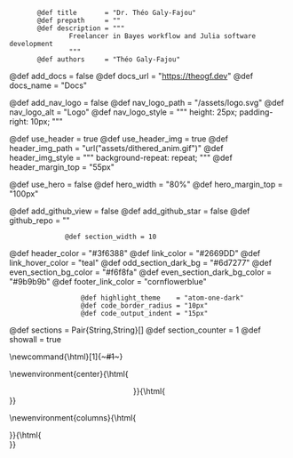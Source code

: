 <!--
The definitions here control the layout of the page: basic geometry, colors,
and elements. To avoid errors, do not remove definitions, rather, leave them
empty. Some definitions are only used if a toggle is set.

You can add your own rules if you so desire by either:
  - directly modifying `_css/custom.css`
  - adding rules to `_layout/style_tuning.fcss`
The latter allows you to plug in values that you would have defined here.
-->

<!-- META DEFINITIONS
  NOTE:
  - prepath: this is used to specify the base URLs; if your site should be
             available at `https://username.github.io/YourPackage.jl/` then the
             pre-path should be `YourPackage.jl`. If your site is meant to be
             hosted on a specific URL such as `https://awesomepkg.org` then set
             `prepath` to an empty string. Finally, adjust this if you want the
             deployed page to be in a subfolder e.g.: `YourPackage.jl/web/`.
           -->
           @def title       = "Dr. Théo Galy-Fajou"
           @def prepath     = ""
           @def description = """
                   Freelancer in Bayes workflow and Julia software development
                   """
           @def authors     = "Théo Galy-Fajou"

<!--  NAVBAR SPECS
  NOTE:
  - add_docs:  whether to add a pointer to your docs website
  - docs_url:  the url of the docs website (ignored if add_docs=false)
  - docs_name: how the link should be named in the navbar

  - add_nav_logo:  whether to add a logo left of the package name
  - nav_logo_path: where the logo is
-->
@def add_docs  = false
@def docs_url  = "https://theogf.dev"
@def docs_name = "Docs"

@def add_nav_logo   = false
@def nav_logo_path  = "/assets/logo.svg"
@def nav_logo_alt   = "Logo"
@def nav_logo_style = """
                      height:         25px;
                      padding-right:  10px;
                      """

<!-- HEADER SPECS
  NOTE:

  - use_header:         if false, toggle the header off completely
  - use_header_img:     to use an image as background for the header
  - header_img_path:    either a path to an asset or a SVG like here. Note that
                        the path must be CSS-compatible.
  - header_img_style:   additional styling, for instance whether to repeat
                        or not. For a SVG pattern, use repeat, otherwise use
                        no-repeat.
  - header_margin_top:  vertical margin above the header, if <= 55px there will
                        be no white space, if >= 60 px, there will be white
                        space between the navbar and the header. (Ideally
                        don't pick a value between the two as the exact
                        look is browser dependent). When use_hero = true,
                        hero_margin_top is used instead.

  - use_hero:           if false, main bar stretches from left to right
                        otherwise boxed
  - hero_width:         width of the hero, for instance 80% will mean the
                        hero will stretch over 80% of the width of the page.
  - hero_margin_top     used instead of header_margin_top if use_hero is true

  - add_github_view:    whether to add a "View on GitHub" button in header
  - add_github_star:    whether to add a "Star this package" button in header
  - github_repo:        path to the GitHub repo for the GitHub button
-->
@def use_header         = true
@def use_header_img     = true
@def header_img_path    = "url(\"assets/dithered_anim.gif\")"
@def header_img_style   = """
                          background-repeat: repeat;
                          """
@def header_margin_top  = "55px" <!-- 55-60px ~ touching nav bar -->

@def use_hero           = false
@def hero_width         = "80%"
@def hero_margin_top    = "100px"

@def add_github_view  = false
@def add_github_star  = false
@def github_repo      = ""

<!-- SECTION LAYOUT
NOTE:

  - section_width:  integer number to control the default width of sections
                    you can also set it for individual sections by specifying
                    the width argument: `\begin{:section, ..., width=10}`.
                  -->
                  @def section_width = 10

<!-- COLOR PALETTE
You can use Hex, RGB or SVG color names; these tools are useful to choose:

  - color wheel: https://developer.mozilla.org/en-US/docs/Web/CSS/CSS_Colors/Color_picker_tool
  - color names: https://developer.mozilla.org/en-US/docs/Web/CSS/color_value

NOTE:
  - header_color:      background color of the header
  - link_color:        color of links
  - link_hover_color:  color of links when hovered
  - section_bg_color:  background color of "secondary" sections to help
                       visually separate between sections.
  - footer_link_color: color of links in the footer
-->
@def header_color               = "#3f6388"
@def link_color                 = "#2669DD"
@def link_hover_color           = "teal"
@def odd_section_dark_bg        = "#6d7277"
@def even_section_bg_color      = "#f6f8fa"
@def even_section_dark_bg_color = "#9b9b9b"
@def footer_link_color          = "cornflowerblue"

<!-- CODE LAYOUT
NOTE:
  - highlight_theme:    theme for the code, pick one from
                        https://highlightjs.org/static/demo/ for instance
                        "github" or "atom-one-dark"; use lower case and replace
                        spaces with `-`.
  - code_border_radius: how rounded the corners of code blocks should be
  - code_output_indent: how much left-identation to add for "output blocks"
                        (results of the evaluation of code blocks), use 0 if
                        you don't want indentation.
                      -->
                      @def highlight_theme    = "atom-one-dark"
                      @def code_border_radius = "10px"
                      @def code_output_indent = "15px"


<!-- YOUR DEFINITIONS
See franklinjl.org for more information on how to introduce your own
definitions and how they can be useful.
-->


<!-- INTERNAL DEFINITIONS =====================================================
===============================================================================
These definitions are important for the good functioning of some of the
commands that are defined and used in PkgPage.jl
-->
@def sections        = Pair{String,String}[]
@def section_counter = 1
@def showall         = true

\newcommand{\html}[1]{~~~#1~~~}

\newenvironment{center}{\html{<div style="text-align:center;">}}{\html{</div>}}

\newenvironment{columns}{\html{<div class="container"><div class="row">}}{\html{</div></div>}}
